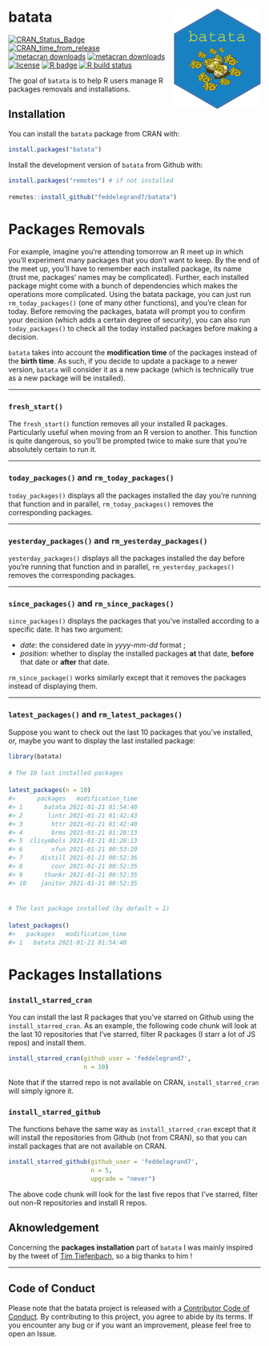 
<!-- README.md is generated from README.Rmd. Please edit that file -->

# batata <a><img src='man/figures/hex.png' align="right" height="200" /></a>

<!-- badges: start -->

[![CRAN\_Status\_Badge](https://www.r-pkg.org/badges/version/batata)](https://cran.r-project.org/package=batata)
[![CRAN\_time\_from\_release](https://www.r-pkg.org/badges/ago/batata)](https://cran.r-project.org/package=batata)
[![metacran
downloads](https://cranlogs.r-pkg.org/badges/batata)](https://cran.r-project.org/package=batata)
[![metacran
downloads](https://cranlogs.r-pkg.org/badges/grand-total/batata)](https://cran.r-project.org/package=batata)
[![license](https://img.shields.io/github/license/mashape/apistatus.svg)](https://choosealicense.com/licenses/mit/)
[![R
badge](https://img.shields.io/badge/Build%20with-♥%20and%20R-blue)](https://github.com/feddelegrand7/batata)
[![R build
status](https://github.com/feddelegrand7/batata/workflows/R-CMD-check/badge.svg)](https://github.com/feddelegrand7/batata/actions)
<!-- badges: end -->

The goal of `batata` is to help R users manage R packages removals and
installations.

## Installation

You can install the `batata` package from CRAN with:

``` r
install.packages("batata")
```

Install the development version of `batata` from Github with:

``` r
install.packages("remotes") # if not installed

remotes::install_github("feddelegrand7/batata")
```

# Packages Removals

For example, imagine you’re attending tomorrow an R meet up in which
you’ll experiment many packages that you don’t want to keep. By the end
of the meet up, you’ll have to remember each installed package, its name
(trust me, packages’ names may be complicated). Further, each installed
package might come with a bunch of dependencies which makes the
operations more complicated. Using the batata package, you can just run
`rm_today_packages()` (one of many other functions), and you’re clean
for today. Before removing the packages, batata will prompt you to
confirm your decision (which adds a certain degree of security), you can
also run `today_packages()` to check all the today installed packages
before making a decision.

`batata` takes into account the **modification time** of the packages
instead of the **birth time**. As such, if you decide to update a
package to a newer version, `batata` will consider it as a new package
(which is technically true as a new package will be installed).

------------------------------------------------------------------------

### `fresh_start()`

The `fresh_start()` function removes all your installed R packages.
Particularly useful when moving from an R version to another. This
function is quite dangerous, so you’ll be prompted twice to make sure
that you’re absolutely certain to run it.

------------------------------------------------------------------------

### `today_packages()` and `rm_today_packages()`

`today_packages()` displays all the packages installed the day you’re
running that function and in parallel, `rm_today_packages()` removes the
corresponding packages.

------------------------------------------------------------------------

### `yesterday_packages()` and `rm_yesterday_packages()`

`yesterday_packages()` displays all the packages installed the day
before you’re running that function and in parallel,
`rm_yesterday_packages()` removes the corresponding packages.

------------------------------------------------------------------------

### `since_packages()` and `rm_since_packages()`

`since_packages()` displays the packages that you’ve installed according
to a specific date. It has two argument:

-   *date*: the considered date in *yyyy-mm-dd* format ;
-   *position*: whether to display the installed packages **at** that
    date, **before** that date or **after** that date.

`rm_since_package()` works similarly except that it removes the packages
instead of displaying them.

------------------------------------------------------------------------

### `latest_packages()` and `rm_latest_packages()`

Suppose you want to check out the last 10 packages that you’ve
installed, or, maybe you want to display the last installed package:

``` r
library(batata)

# The 10 last installed packages

latest_packages(n = 10)
#>      packages   modification_time
#> 1      batata 2021-01-21 01:54:40
#> 2       lintr 2021-01-21 01:42:43
#> 3        httr 2021-01-21 01:42:40
#> 4        brms 2021-01-21 01:20:13
#> 5  clisymbols 2021-01-21 01:20:13
#> 6        xfun 2021-01-21 00:53:20
#> 7     distill 2021-01-21 00:52:36
#> 8        covr 2021-01-21 00:52:35
#> 9      thankr 2021-01-21 00:52:35
#> 10    janitor 2021-01-21 00:52:35


# The last package installed (by default = 1)

latest_packages()
#>   packages   modification_time
#> 1   batata 2021-01-21 01:54:40
```

# Packages Installations

### `install_starred_cran`

You can install the last R packages that you’ve starred on Github using
the `install_starred_cran`. As an example, the following code chunk will
look at the last 10 repositories that I’ve starred, filter R packages (I
starr a lot of JS repos) and install them.

``` r
install_starred_cran(github_user = 'feddelegrand7', 
                     n = 10)
```

Note that if the starred repo is not available on CRAN,
`install_starred_cran` will simply ignore it.

### `install_starred_github`

The functions behave the same way as `install_starred_cran` except that
it will install the repositories from Github (not from CRAN), so that
you can install packages that are not available on CRAN.

``` r
install_starred_github(github_user = 'feddelegrand7', 
                       n = 5, 
                       upgrade = "never")
```

The above code chunk will look for the last five repos that I’ve
starred, filter out non-R repositories and install R repos.

## Aknowledgement

Concerning the **packages installation** part of `batata` I was mainly
inspired by the tweet of [Tim
Tiefenbach](https://twitter.com/TimTeaFan/status/1352007510425817089),
so a big thanks to him !

------------------------------------------------------------------------

## Code of Conduct

Please note that the batata project is released with a [Contributor Code
of
Conduct](https://contributor-covenant.org/version/2/0/CODE_OF_CONDUCT.html).
By contributing to this project, you agree to abide by its terms. If you
encounter any bug or if you want an improvement, please feel free to
open an Issue.
